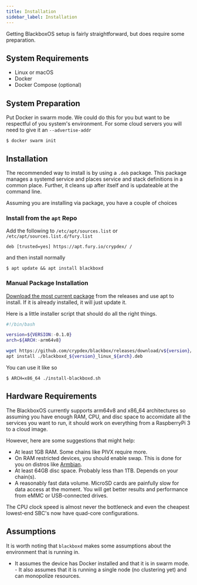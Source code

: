 ```yaml
---
title: Installation
sidebar_label: Installation
---
```


Getting BlackboxOS setup is fairly straightforward, but does require some preparation.

## System Requirements

- Linux or macOS
- Docker
- Docker Compose (optional)

## System Preparation

Put Docker in swarm mode. We could do this for you but want to be respectful of you system's environment. For some cloud servers you will need to give it an `--advertise-addr`

```shell
$ docker swarm init
```

## Installation

The recommended way to install is by using a `.deb` package. This package manages a systemd service and places service and stack definitions in a common place. Further, it cleans up after itself and is updateable at the command line.

Assuming you are installing via package, you have a couple of choices

### Install from the `apt` Repo

Add the following to `/etc/apt/sources.list` or ` /etc/apt/sources.list.d/fury.list`

```
deb [trusted=yes] https://apt.fury.io/crypdex/ /
```

and then install normally

```shell
$ apt update && apt install blackboxd

```

### Manual Package Installation

[Download the most current package](https://github.com/crypdex/blackbox/releases) from the releases and use apt to install. If it is already installed, it will just update it.

Here is a little installer script that should do all the right things.

```bash
#!/bin/bash

version=${VERSION:-0.1.0}
arch=${ARCH:-arm64v8}

wget https://github.com/crypdex/blackbox/releases/download/v${version}/blackboxd_${version}_linux_${arch}.deb
apt install ./blackboxd_${version}_linux_${arch}.deb
```

You can use it like so

```shell
$ ARCH=x86_64 ./install-blackboxd.sh
```

## Hardware Requirements

The BlackboxOS currently supports arm64v8 and x86_64 architectures so assuming you have enough RAM, CPU, and disc space to accomidate all the services you want to run, it should work on everything from a RaspberryPi 3 to a cloud image.

However, here are some suggestions that might help:

- At least 1GB RAM. Some chains like PIVX require more.
- On RAM restricted devices, you should enable swap. This is done for you on distros like [Armbian](https://www.armbian.com/).
- At least 64GB disc space. Probably less than 1TB. Depends on your chain(s).
- A reasonably fast data volume. MicroSD cards are painfully slow for data access at the moment. You will get better results and performance from eMMC or USB-connected drives.

The CPU clock speed is almost never the bottleneck and even the cheapest lowest-end SBC's now have quad-core configurations.

## Assumptions

It is worth noting that `blackboxd` makes some assumptions about the environment that is running in.

- It assumes the device has Docker installed and that it is in swarm mode. - It also assumes that it is running a single node (no clustering yet) and can monopolize resources.
